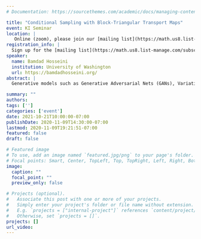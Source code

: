 ```yaml
---
# Documentation: https://sourcethemes.com/academic/docs/managing-content/

title: "Conditional Sampling with Block-Triangular Transport Maps"
event: KI Seminar
location: |
   Online (zoom), please join our [mailing list](https://math.us8.list-manage.com/subscribe/post?u=c9cc3beec9fa57d7299ac161c&id=845fe9abdc) for details
registration_info: |
  Sign up for the [mailing list](https://math.us8.list-manage.com/subscribe/post?u=c9cc3beec9fa57d7299ac161c&id=845fe9abdc) to receive the connection details
speaker:
  name: Bamdad Hosseini
  institution: University of Washington
  url: https://bamdadhosseini.org/
abstract: |
  Generative models such as Generative Adversarial Nets (GANs), Variational Autoencoders and Normalizing Flows have been very successful in the unsupervised learning task of generating samples from a high-dimensional probability distribution. However, the task of conditioning a high-dimensional distribution from limited empirical samples has attracted less attention in the literature but it is a central problem in Bayesian inference and supervised learning. In this talk we will discuss some ideas in this direction by viewing generative modelling as a measure transport problem. In particular, we present a simple recipe using block-triangular maps and monotonicity constraints that enables standard models such as the original GAN to perform conditional sampling. We demonstrate the effectiveness of our method on various examples ranging from synthetic test sets to image in-painting and function space inference in porous medium flow.

summary: ""
authors: 
tags: ['']
categories: ['event']
date: 2021-10-21T10:00:00-07:00
publishDate: 2020-11-09T14:30:00-07:00
lastmod: 2020-11-09T19:21:51-07:00
featured: false
draft: false

# Featured image
# To use, add an image named `featured.jpg/png` to your page's folder.
# Focal points: Smart, Center, TopLeft, Top, TopRight, Left, Right, BottomLeft, Bottom, BottomRight.
image:
  caption: ""
  focal_point: ""
  preview_only: false

# Projects (optional).
#   Associate this post with one or more of your projects.
#   Simply enter your project's folder or file name without extension.
#   E.g. `projects = ["internal-project"]` references `content/project/deep-learning/index.md`.
#   Otherwise, set `projects = []`.
projects: []
url_video:
---
```

